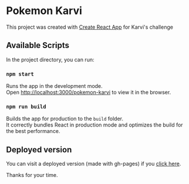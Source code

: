 # Pokemon Karvi

This project was created with [Create React App](https://github.com/facebook/create-react-app) for Karvi's challenge

## Available Scripts

In the project directory, you can run:

### `npm start`

Runs the app in the development mode.\
Open [http://localhost:3000/pokemon-karvi](http://localhost:3000/pokemon-karvi) to view it in the browser.

### `npm run build`

Builds the app for production to the `build` folder.\
It correctly bundles React in production mode and optimizes the build for the best performance.

## Deployed version

You can visit a deployed version (made with gh-pages) if you [click here](https://gabrielspisso.github.io/pokemon-karvi/).

Thanks for your time.